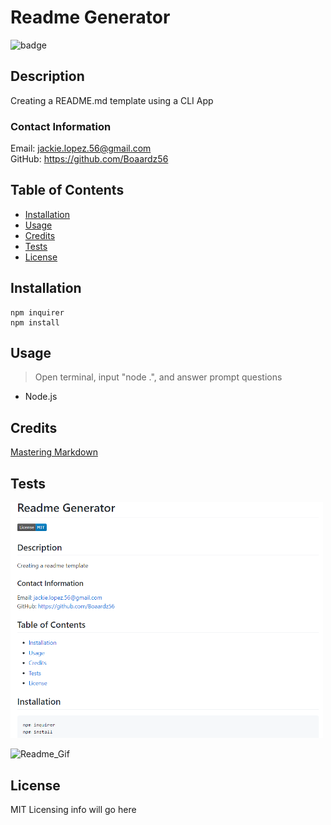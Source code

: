 # Readme Generator

  ![badge](https://img.shields.io/badge/License-MIT-blue)

  ## Description

  Creating a README.md template using a CLI App

  ### Contact Information
  Email:  jackie.lopez.56@gmail.com <br>
  GitHub: https://github.com/Boaardz56

  ## Table of Contents
  * [Installation](#installation)
  * [Usage](##usage)
  * [Credits](##credits)
  * [Tests](##tests)
  * [License](##license)
    
  ## Installation

    npm inquirer
    npm install

  ## Usage 

  > Open terminal, input "node .", and answer prompt questions
  * Node.js

  ## Credits

  [Mastering Markdown](https://guides.github.com/features/mastering-markdown/)

  ## Tests

  <img src ="./src/ReadmeSC.png" width="500"> <br>

  ![Readme_Gif](https://github.com/Boaardz56/Good_Readme_Guide/blob/master/src/ReadGIF.gif)
      
  ## License

  MIT Licensing info will go here

  